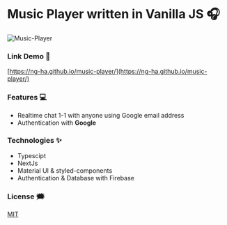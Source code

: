 # Music Player written in Vanilla JS :headphones:

![Music-Player](./github-images/whatsapp-ng-ha.png)

### Link Demo 📌

[https://ng-ha.github.io/music-player/](https://ng-ha.github.io/music-player/)

### Features :computer:

- Realtime chat 1-1 with anyone using Google email address
- Authentication with **Google**

### Technologies ✨

- Typescipt
- NextJs
- Material UI & styled-components
- Authentication & Database with Firebase

### License :right_anger_bubble:

[MIT](https://choosealicense.com/licenses/mit/)
